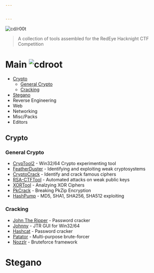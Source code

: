 ```yaml
---


---
```


<p><img src="https://i.imgur.com/bEQAcaH.jpg" alt="cd/r00t"></p>
<blockquote>
<p>A collection of tools assembled for the RedEye Hacknight CTF Competition</p>
</blockquote>
<h1 id="main----">Main    <img src="https://img.shields.io/badge/cd-r00t-brightgreen.svg" alt="cdroot"></h1>
<ul>
<li><a href="#crypto">Crypto</a>
<ul>
<li><a href="#general-crypto">General Crypto</a></li>
<li><a href="#cracking">Cracking</a></li>
</ul>
</li>
<li><a href="#stegano">Stegano</a></li>
<li>Reverse Engineering</li>
<li>Web</li>
<li>Networking</li>
<li>Misc/Packs</li>
<li>Editors</li>
</ul>
<h2 id="crypto">Crypto</h2>
<h3 id="general-crypto">General Crypto</h3>
<ul>
<li><a href="https://www.cryptool.org/en/ct2-downloads">CrypTool2</a> - Win32/64 Crypto experimenting tool</li>
<li><a href="https://github.com/nccgroup/featherduster">FeatherDuster</a> - Identifying and exploiting weak cryptosystems</li>
<li><a href="https://sites.google.com/site/cryptocrackprogram/">CryptoCrack</a> - Identify and crack famous ciphers</li>
<li><a href="https://github.com/Ganapati/RsaCtfTool">RSA-CTFTool</a> - Automated attacks on weak public keys</li>
<li><a href="https://github.com/hellman/xortool">XORTool</a> - Analzying XOR Ciphers</li>
<li><a href="https://www.unix-ag.uni-kl.de/%7Econrad/krypto/pkcrack.html">PkCrack</a> - Breaking PkZip Encryption</li>
<li><a href="https://github.com/bwall/HashPump">HashPump</a> - MD5, SHA1, SHA256, SHA512 exploiting</li>
</ul>
<h3 id="cracking">Cracking</h3>
<ul>
<li><a href="http://www.openwall.com/john/">John The Ripper</a> - Password cracker</li>
<li><a href="https://openwall.info/wiki/john/johnny">Johnny</a> - JTR GUI for Win32/64</li>
<li><a href="https://hashcat.net/hashcat/">Hashcat</a> - Password cracker</li>
<li><a href="https://github.com/lanjelot/patator">Patator</a> - Multi-purpose brute-forcer</li>
<li><a href="https://github.com/intrd/nozzlr">Nozzlr</a> - Bruteforce framework</li>
</ul>
<h1 id="stegano">Stegano</h1>

